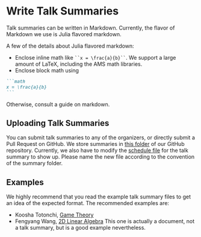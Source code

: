 # Write Talk Summaries

Talk summaries can be written in Markdown. Currently, the flavor of Markdown
we use is Julia flavored markdown.

A few of the details about Julia flavored markdown:

- Enclose inline math like ``` ``x = \frac{a}{b}`` ```. We support a large
  amount of LaTeX, including the AMS math libraries.
- Enclose block math using

`````md
```math
x = \frac{a}{b}
```
`````

Otherwise, consult a guide on markdown.

## Uploading Talk Summaries

You can submit talk summaries to any of the organizers, or directly submit a
Pull Request on GitHub. We store summaries in [this
folder](https://github.com/friedeggs/seminar/tree/master/summary) of our GitHub
repository. Currently, we also have to modify the [schedule
file](https://github.com/friedeggs/seminar/blob/master/schedule.json) for the
talk summary to show up. Please name the new file according to the convention
of the summary folder.

## Examples

We highly recommend that you read the example talk summary files to get an idea
of the expected format. The recommended examples are:

- Koosha Totonchi, [Game
  Theory](https://github.com/friedeggs/seminar/blob/master/summary/kt-GameTheory)
- Fengyang Wang, [2D Linear
  Algebra](https://github.com/friedeggs/seminar/blob/master/document/2d-linear-algebra)
  This one is actually a document, not a talk summary, but is a good example
  nevertheless.
